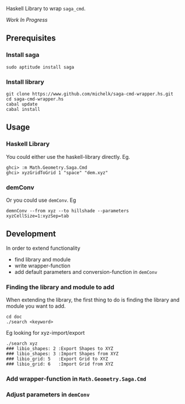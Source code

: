 Haskell Library to wrap `saga_cmd`.

*Work In Progress*

Prerequisites
------------

### Install saga

    sudo aptitude install saga

### Install library

    git clone https://www.github.com/michelk/saga-cmd-wrapper.hs.git
    cd saga-cmd-wrapper.hs
    cabal update
    cabal install

Usage
-----

### Haskell Library
You could either use the haskell-library directly.  Eg.

    ghci> :m Math.Geometry.Saga.Cmd
    ghci> xyzGridToGrid 1 "space" "dem.xyz"

### demConv

Or you could use `demConv`. Eg

    demnConv --from xyz --to hillshade --parameters xyzCellSize=1:xyzSep=tab

Development
-----------

In order to extend functionality

* find library and module
* write wrapper-function
* add default parameters and conversion-function in `demConv`

### Finding the library and module to add
When extending the library, the first thing to do is finding the library and
module you want to add. 

    cd doc
    ./search <keyword>

Eg looking for xyz-import/export

    ./search xyz 
    ### libio_shapes: 2 :Export Shapes to XYZ
    ### libio_shapes: 3 :Import Shapes from XYZ
    ### libio_grid: 5   :Export Grid to XYZ
    ### libio_grid: 6   :Import Grid from XYZ

### Add wrapper-function in `Math.Geometry.Saga.Cmd`

### Adjust parameters in `demConv`
